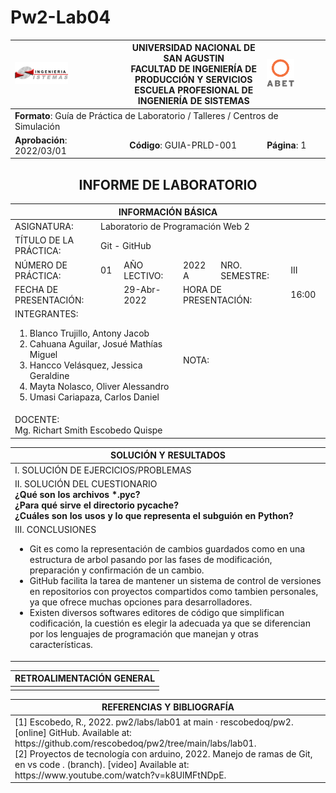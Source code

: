 # Pw2-Lab04
<table>
    <theader>
        <tr>
            <td><img src="https://github.com/rescobedoq/pw2/blob/main/epis.png?raw=true" alt="EPIS" style="width:50%; height:auto"/></td>
            <th>
                <span style="font-weight:bold;">UNIVERSIDAD NACIONAL DE SAN AGUSTIN</span><br />
                <span style="font-weight:bold;">FACULTAD DE INGENIERÍA DE PRODUCCIÓN Y SERVICIOS</span><br />
                <span style="font-weight:bold;">ESCUELA PROFESIONAL DE INGENIERÍA DE SISTEMAS</span>
            </th>
            <td><img src="https://github.com/rescobedoq/pw2/blob/main/abet.png?raw=true" alt="ABET" style="width:50%; height:auto"/></td>
        </tr>
    </theader>
    <tbody>
        <tr><td colspan="3"><span style="font-weight:bold;">Formato</span>: Guía de Práctica de Laboratorio / Talleres / Centros de Simulación</td></tr>
        <tr><td><span style="font-weight:bold;">Aprobación</span>:  2022/03/01</td><td><span style="font-weight:bold;">Código</span>: GUIA-PRLD-001</td><td><span style="font-weight:bold;">Página</span>: 1</td></tr>
    </tbody>
</table>
</div>
<div align="center">
    <span style="font-weight:bold;"><h2>INFORME DE LABORATORIO</h2></span>
</div>


<table>
<theader>
    <tr><th colspan="6" style="width:50%; height:auto; text-align:center">INFORMACIÓN BÁSICA</th></tr>
</theader>
<tbody>
    <tr>
        <td>ASIGNATURA:</td><td colspan="5">Laboratorio de Programación Web 2</td>
    </tr>
    <tr>
        <td>TÍTULO DE LA PRÁCTICA:</td><td colspan="5">Git - GitHub</td>
    </tr>
    <tr>
        <td>NÚMERO DE PRÁCTICA:</td><td>01</td><td>AÑO LECTIVO:</td><td>2022 A</td><td>NRO. SEMESTRE:</td><td>III</td>
    </tr>
    <tr>
        <td colspan="2">FECHA DE PRESENTACIÓN:</td><td>29-Abr-2022</td><td colspan="2">HORA DE PRESENTACIÓN:</td><td>16:00</td>
    </tr>
    <tr>
        <td colspan="3">INTEGRANTES:
        <ol>
        <li>Blanco Trujillo, Antony Jacob</li>
        <li>Cahuana Aguilar, Josué Mathías Miguel</li>
        <li>Hancco Velásquez, Jessica Geraldine</li>
        <li>Mayta Nolasco, Oliver Alessandro</li>
        <li>Umasi Cariapaza, Carlos Daniel</li>
        </ol>
        </td>
        <td colspan="2"> NOTA:</td>
        <td>     </td>
    </tr>
    <tr>
        <td colspan="6">DOCENTE:<br>
        Mg. Richart Smith Escobedo Quispe
        </td>
    </tr>
</tdbody>
</table>

<table>
    <theader>
        <tr>
            <th style="text-align:center">SOLUCIÓN Y RESULTADOS</th>
        </tr>
    </theader>
    <tbody>
        <tr>
            <td>
            I. SOLUCIÓN DE EJERCICIOS/PROBLEMAS<br>
            </td>
        </tr>
        <tr>
            <td>
            II. SOLUCIÓN DEL CUESTIONARIO<br>
            <b>¿Qué son los archivos *.pyc?</b><br>
            <b>¿Para qué sirve el directorio pycache?</b><br>
            <b>¿Cuáles son los usos y lo que representa el subguión en Python?</b><br>
            </td>
        </tr>
        <tr>
            <td>
            III. CONCLUSIONES<br>
                <ul>
                    <li>Git es como la representación de cambios guardados como en una estructura de arbol pasando por las fases de modificación, preparación y confirmación de un cambio.</li>
                    <li>GitHub facilita la tarea de mantener un sistema de control de versiones en repositorios con proyectos compartidos como tambien personales, ya que ofrece muchas opciones para desarrolladores.</li>
                    <li>Existen diversos softwares editores de código que simplifican codificación, la cuestión es elegir la adecuada ya que se diferencian por los lenguajes de programación que manejan y otras características.</li>
                </ul>
            </td>
        </tr>
    </tbody>
</table>

<table>
    <theader>
        <tr>
            <th style="text-align:center">RETROALIMENTACIÓN GENERAL</th>
        </tr>
    </theader>
    <tbody>
        <tr>
            <td>
            </td>
        </tr>
    </tbody>
</table>

<table>
    <theader>
        <tr>
            <th style="text-align:center">REFERENCIAS Y BIBLIOGRAFÍA</th>
        </tr>
    </theader>
    <tbody>
        <tr>
            <td>
                [1] Escobedo, R., 2022. pw2/labs/lab01 at main · rescobedoq/pw2. [online] GitHub. Available at: https://github.com/rescobedoq/pw2/tree/main/labs/lab01.<br>
                [2] Proyectos de tecnología con arduino, 2022. Manejo de ramas de Git, en vs code . (branch). [video] Available at: https://www.youtube.com/watch?v=k8UlMFtNDpE.
            </td>
        </tr>
    </tbody>
</table>
